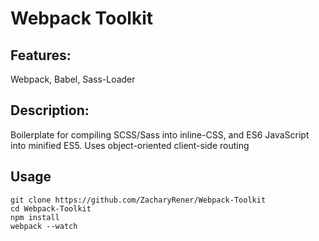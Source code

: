 # Webpack Toolkit
## Features:
Webpack, Babel, Sass-Loader
## Description:
Boilerplate for compiling SCSS/Sass into inline-CSS, and ES6 JavaScript into minified ES5. Uses object-oriented client-side routing
## Usage

    git clone https://github.com/ZacharyRener/Webpack-Toolkit
    cd Webpack-Toolkit
    npm install
    webpack --watch
